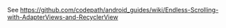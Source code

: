 See https://github.com/codepath/android_guides/wiki/Endless-Scrolling-with-AdapterViews-and-RecyclerView
